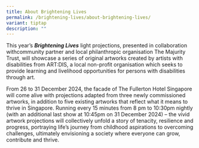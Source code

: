 ```yaml
---
title: About Brightening Lives
permalink: /brightening-lives/about-brightening-lives/
variant: tiptap
description: ""
---
```

<p>This year’s <strong><em>Brightening Lives</em></strong> light projections,
presented in collaboration withcommunity partner and local philanthropic
organisation The Majurity Trust, will showcase a series of original artworks
created by artists with disabilities from ART:DIS, a local non-profit organisation
which seeks to provide learning and livelihood opportunities for persons
with disabilities through art.</p>
<p>From 26 to 31 December 2024, the facade of The Fullerton Hotel Singapore
will come alive with projections adapted from three newly commissioned
artworks, in addition to five existing artworks that reflect what it means
to thrive in Singapore. Running every 15 minutes from 8 pm to 10:30pm nightly
(with an additional last show at 10:45pm on 31 December 2024) – the vivid
artwork projections will collectively unfold a story of tenacity, resilience
and progress, portraying life’s journey from childhood aspirations to overcoming
challenges, ultimately envisioning a society where everyone can grow, contribute
and thrive.</p>